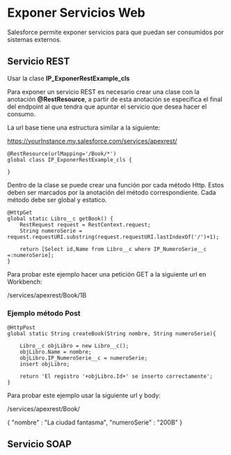 # Exponer Servicios Web

Salesforce permite exponer servicios para que puedan ser consumidos por sistemas externos. 

## Servicio REST

Usar la clase **IP_ExponerRestExample_cls**

Para exponer un servicio REST es necesario crear una clase con la anotación **@RestResource**, a partir de esta anotación se especifica el final del endpoint al que tendra que apuntar el servicio que desea hacer el consumo.

La url base tiene una estructura similar a la siguiente:

https://yourInstance.my.salesforce.com/services/apexrest/

```Apex
@RestResource(urlMapping='/Book/*')
global class IP_ExponerRestExample_cls {

}
```

Dentro de la clase se puede crear una función por cada método Http. Estos deben ser marcados por la anotación del método correspondiente. Cada método debe ser global y estatico.

```Apex
@HttpGet
global static Libro__c getBook() {
    RestRequest request = RestContext.request;
    String numeroSerie = request.requestURI.substring(request.requestURI.lastIndexOf('/')+1);
        
    return [Select id,Name from Libro__c where IP_NumeroSerie__c =:numeroSerie];  
}
```
Para probar este ejemplo hacer una petición GET a la siguiente url en Workbench:

/services/apexrest/Book/1B

### Ejemplo método Post

```Apex
@HttpPost
global static String createBook(String nombre, String numeroSerie){

    Libro__c objLibro = new Libro__c();
    objLibro.Name = nombre;
    objLibro.IP_NumeroSerie__c = numeroSerie;
    insert objLibro;

    return 'El registro '+objLibro.Id+' se inserto correctamente';
}
```
Para probar este ejemplo usar la siguiente url y body:

/services/apexrest/Book/

{
"nombre" : "La ciudad fantasma",
"numeroSerie" : "200B"
}

## Servicio SOAP
